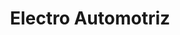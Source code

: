 ---
title: "Electro Automotriz"
url: /san-juan/electro-automotriz/
shop: reparación de automóviles
---